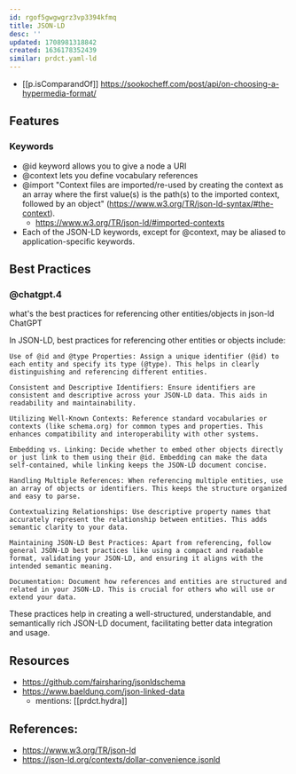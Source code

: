 ```yaml
---
id: rgof5gwgwgrz3vp3394kfmq
title: JSON-LD
desc: ''
updated: 1708981318842
created: 1636178352439
similar: prdct.yaml-ld
---
```



- [[p.isComparandOf]] https://sookocheff.com/post/api/on-choosing-a-hypermedia-format/

## Features

### Keywords

- @id keyword allows you to give a node a URI
- @context lets you define vocabulary references
- @import "Context files are imported/re-used by creating the context as an array where the first value(s) is the path(s) to the imported context, followed by an object" (https://www.w3.org/TR/json-ld-syntax/#the-context).
  - https://www.w3.org/TR/json-ld/#imported-contexts
- Each of the JSON-LD keywords, except for @context, may be aliased to application-specific keywords.

## Best Practices

### @chatgpt.4

what's the best practices for referencing other entities/objects in json-ld
ChatGPT

In JSON-LD, best practices for referencing other entities or objects include:

    Use of @id and @type Properties: Assign a unique identifier (@id) to each entity and specify its type (@type). This helps in clearly distinguishing and referencing different entities.

    Consistent and Descriptive Identifiers: Ensure identifiers are consistent and descriptive across your JSON-LD data. This aids in readability and maintainability.

    Utilizing Well-Known Contexts: Reference standard vocabularies or contexts (like schema.org) for common types and properties. This enhances compatibility and interoperability with other systems.

    Embedding vs. Linking: Decide whether to embed other objects directly or just link to them using their @id. Embedding can make the data self-contained, while linking keeps the JSON-LD document concise.

    Handling Multiple References: When referencing multiple entities, use an array of objects or identifiers. This keeps the structure organized and easy to parse.

    Contextualizing Relationships: Use descriptive property names that accurately represent the relationship between entities. This adds semantic clarity to your data.

    Maintaining JSON-LD Best Practices: Apart from referencing, follow general JSON-LD best practices like using a compact and readable format, validating your JSON-LD, and ensuring it aligns with the intended semantic meaning.

    Documentation: Document how references and entities are structured and related in your JSON-LD. This is crucial for others who will use or extend your data.

These practices help in creating a well-structured, understandable, and semantically rich JSON-LD document, facilitating better data integration and usage.



## Resources

- https://github.com/fairsharing/jsonldschema
- https://www.baeldung.com/json-linked-data
  - mentions: [[prdct.hydra]]

## References:
- https://www.w3.org/TR/json-ld
- https://json-ld.org/contexts/dollar-convenience.jsonld